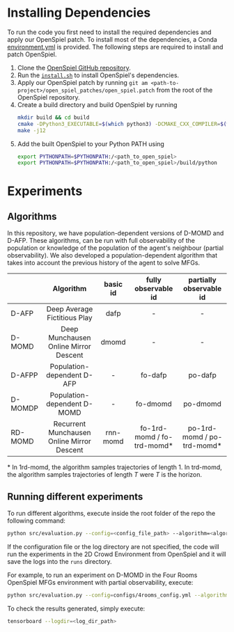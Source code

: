 # Installing Dependencies
To run the code you first need to install the required dependencies and apply
our OpenSpiel patch. To install most of the dependencies, a Conda
[environment.yml](./environment.yml) is provided. The following steps are
required to install and patch OpenSpiel.

1. Clone the [OpenSpiel GitHub repository](https://github.com/deepmind/open_spiel/).
2. Run the [`install.sh`](https://github.com/deepmind/open_spiel/blob/master/install.sh) to install OpenSpiel's dependencies.
3. Apply our OpenSpiel patch by running `git am <path-to-project>/open_spiel_patches/open_spiel.patch` from the root of the OpenSpiel repository.
4. Create a build directory and build OpenSpiel by running 
   ```bash
   mkdir build && cd build
   cmake -DPython3_EXECUTABLE=$(which python3) -DCMAKE_CXX_COMPILER=$(which clang++) ../open_spiel
   make -j12
   ```
5. Add the built OpenSpiel to your Python PATH using
   ```bash
   export PYTHONPATH=$PYTHONPATH:/<path_to_open_spiel>
   export PYTHONPATH=$PYTHONPATH:/<path_to_open_spiel>/build/python
   ```

# Experiments

## Algorithms

In this repository, we have population-dependent versions of D-MOMD and D-AFP. These algorithms, can be run with full observability of the population or knowledge of the population of the agent's neighbour (partial observability). We also developed a population-dependent algorithm that takes into account the previous history of the agent to solve MFGs.


|           |                 Algorithm                  | basic id |    fully observable id     |  partially observable id   |
|:----------|:------------------------------------------:|:--------:|:--------------------------:|:--------------------------:|
|   D-AFP   |        Deep Average Fictitious Play        |   dafp   |            -               |            -               |
|   D-MOMD  |   Deep Munchausen Online Mirror Descent    |  dmomd   |            -               |            -               |
|  D-AFPP   |        Population-dependent D-AFP          |    -     |          fo-dafp           |          po-dafp           |
|  D-MOMDP  |        Population-dependent D-MOMD         |    -     |          fo-dmomd          |          po-dmomd          |
|  RD-MOMD  | Recurrent Munchausen Online Mirror Descent | rnn-momd | fo-1rd-momd / fo-trd-momd* | po-1rd-momd / po-trd-momd* |

\* In 1rd-momd, the algorithm samples trajectories of length 1. In trd-momd, the algorithm samples trajectories of length $T$ were $T$ is the horizon.

## Running different experiments

To run different algorithms, execute inside the root folder of the repo the following command:

```bash
python src/evaluation.py --config=<config_file_path> --algorithm=<algorithm_id> --logdir=<log_dir_path>
```

If the configuration file or the log directory are not specified, the code will run the experiments in the 2D Crowd Environment from OpenSpiel and it will save the logs into the `runs` directory.

For example, to run an experiment on D-MOMD in the Four Rooms OpenSpiel MFGs environment with partial observability, execute:

```bash
python src/evaluation.py --config=configs/4rooms_config.yml --algorithm=po-dmomd
```

To check the results generated, simply execute:

```bash
tensorboard --logdir=<log_dir_path>
```